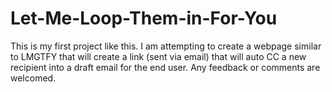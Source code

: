 # Let-Me-Loop-Them-in-For-You
This is my first project like this.
I am attempting to create a webpage similar to LMGTFY that will create a link (sent via email) that will auto CC a new recipient into a draft email for the end user.
Any feedback or comments are welcomed.
